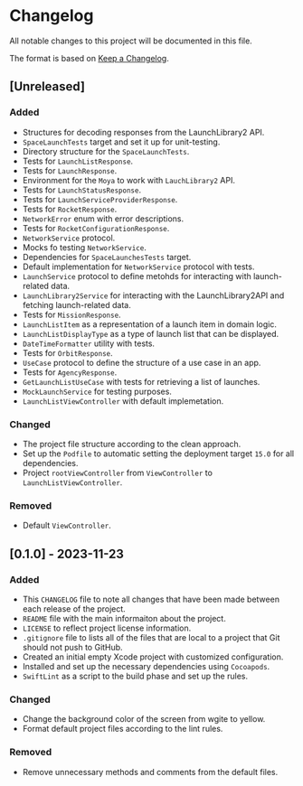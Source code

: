 # Changelog

All notable changes to this project will be documented in this file.

The format is based on [Keep a Changelog](https://keepachangelog.com/en/1.0.0/).

## [Unreleased]

### Added

- Structures for decoding responses from the LaunchLibrary2 API.
- `SpaceLaunchTests` target and set it up for unit-testing.
- Directory structure for the `SpaceLaunchTests`.
- Tests for `LaunchListResponse`.
- Tests for `LaunchResponse`.
- Environment for the `Moya` to work with `LauchLibrary2` API.
- Tests for `LaunchStatusResponse`.
- Tests for `LaunchServiceProviderResponse`.
- Tests for `RocketResponse`.
- `NetworkError` enum with error descriptions.
- Tests for `RocketConfigurationResponse`.
- `NetworkService` protocol.
- Mocks fo testing `NetworkService`.
- Dependencies for `SpaceLaunchesTests` target.
- Default implementation for `NetworkService` protocol with tests.
- `LaunchService` protocol to define metohds for interacting with launch-related data.
- `LaunchLibrary2Service` for interacting with the LaunchLibrary2API and fetching launch-related data.
- Tests for `MissionResponse`.
- `LaunchListItem` as a representation of a launch item in domain logic.
- `LaunchListDisplayType` as a type of launch list that can be displayed.
- `DateTimeFormatter` utility with tests.
- Tests for `OrbitResponse`.
- `UseCase` protocol to define the structure of a use case in an app.
- Tests for `AgencyResponse`.
- `GetLaunchListUseCase` with tests for retrieving a list of launches.
- `MockLaunchService`  for testing purposes.
- `LaunchListViewController` with default implemetation.

### Changed

- The project file structure according to the clean approach.
- Set up the `Podfile` to automatic setting the deployment target `15.0` for all dependencies.
- Project `rootViewController` from `ViewController` to `LaunchListViewController`.

### Removed

- Default `ViewController`.

## [0.1.0] - 2023-11-23

### Added

- This `CHANGELOG` file to note all changes that have been made between each release of the project.
- `README` file with the main informaiton about the project.
- `LICENSE` to reflect project license information.
- `.gitignore` file to lists all of the files that are local to a project that Git should not push to GitHub.
- Created an initial empty Xcode project with customized configuration.
- Installed and set up the necessary dependencies using `Cocoapods`.
- `SwiftLint` as a script to the build phase and set up the rules.

### Changed

- Change the background color of the screen from wgite to yellow.
- Format default project files according to the lint rules.

### Removed
- Remove unnecessary methods and comments from the default files.
